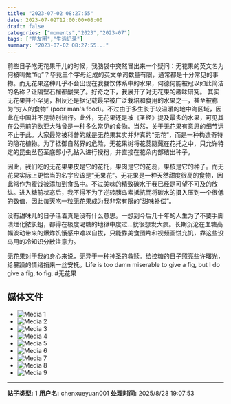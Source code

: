 ```yaml
---
title: "2023-07-02 08:27:55"
date: 2023-07-02T12:00:00+08:00
draft: false
categories: ["moments","2023","2023-07"]
tags: ["朋友圈","生活记录"]
summary: "2023-07-02 08:27:55..."
---
```


​前些日子吃无花果干儿的时候，我脑袋中突然冒出来一个疑问：无花果的英文名为何被叫做“fig”？毕竟三个字母组成的英文单词数量有限，通常都是十分常见的事物。而无花果这种几乎不会出现在我餐饮体系中的水果，何德何能被冠以如此简洁的名称？让隔壁石榴都酸哭了。
​
​好奇之下，我展开了对无花果的趣味研究。
​
​其实无花果并不罕见，相反还是据记载最早被广泛栽培和食用的水果之一，甚至被称为“穷人的食物” (poor man's food)。不过由于多生长于较温暖的地中海区域，因此在中国并不是特别流行。此外，无花果还是被《圣经》提及最多的水果，可见其在公元前的欧亚大陆曾是一种多么常见的食物。
​
​当然，关于无花果有意思的细节远不止于此。大家最常被科普的就是无花果其实并非真的“无花”，而是一种构造奇特的隐花植物。为了抵御自然界的危险，无花果树将花蕊隐藏在花托之中，只允许特定的昆虫丛苞茎底部小孔钻入进行授粉，并直接在花朵内部结出种子。

因此，我们吃的无花果果皮是它的花托，果肉是它的花蕊，果核是它的种子。而无花果实际上更恰当的名字应该是“无果花”。
​
​无花果是一种天然甜度很高的食物，因此常作为蜜饯被添加到食品中。不过美味的精致碳水于我已经是可望不可及的放纵。进入糖前状态后，我不得不为了逆转胰岛素抵抗而将碳水的摄入压到一个很低的数值，因此每天吃一粒无花果成为我非常有限的“甜味补偿”。

没有甜味儿的日子活着真是没有什么意思。一想到今后几十年的人生为了不要手脚溃烂化脓长蛆，都得在极度渴糖的地狱中度过…就很想发大疯。长期沉沦在血糖高幅波动带来的爆炸饥饿感中难以自拔，只能靠美食图片和视频画饼充饥，靠这些没鸟用的冷知识分散注意力。

无花果对于我的身心来说，无异于一种神圣的救赎。给控糖的日子照亮些许曙光，给暴躁的情绪捎来一丝安抚。Life is too damn miserable to give a fig, but I do give a fig, to fig.
​
​#无花果

## 媒体文件

- ![Media 1](/Moments/photos/2023-07-02/202307020827550.jpg)
- ![Media 2](/Moments/photos/2023-07-02/202307020827551.jpg)
- ![Media 3](/Moments/photos/2023-07-02/202307020827552.jpg)
- ![Media 4](/Moments/photos/2023-07-02/202307020827553.jpg)
- ![Media 5](/Moments/photos/2023-07-02/202307020827554.jpg)
- ![Media 6](/Moments/photos/2023-07-02/202307020827555.jpg)
- ![Media 7](/Moments/photos/2023-07-02/202307020827556.jpg)
- ![Media 8](/Moments/photos/2023-07-02/202307020827557.jpg)
- ![Media 9](/Moments/photos/2023-07-02/202307020827558.jpg)

---

**帖子类型:** 1
**用户名:** chenxueyuan001
**处理时间:** 2025/8/28 19:07:53